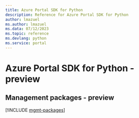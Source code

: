 ```yaml
---
title: Azure Portal SDK for Python
description: Reference for Azure Portal SDK for Python
author: lmazuel
ms.author: lmazuel
ms.data: 07/12/2023
ms.topic: reference
ms.devlang: python
ms.service: portal
---
```

# Azure Portal SDK for Python - preview

## Management packages - preview
[!INCLUDE [mgmt-packages](portal-mgmt-index.md)]